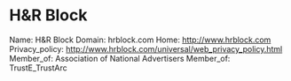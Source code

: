 
# H&R Block

Name: H&R Block
Domain: hrblock.com
Home: http://www.hrblock.com
Privacy_policy: http://www.hrblock.com/universal/web_privacy_policy.html
Member_of: Association of National Advertisers
Member_of: TrustE_TrustArc
